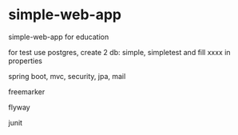 # simple-web-app
simple-web-app
for education

for test use postgres, create 2 db: simple, simpletest
and fill xxxx in properties




spring boot, mvc, security, jpa, mail

freemarker

flyway

junit
